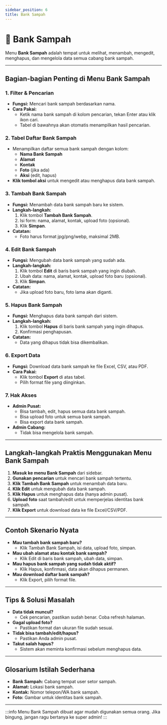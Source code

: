 ```yaml
---
sidebar_position: 6
title: Bank Sampah
---
```


# 🏦 Bank Sampah

Menu **Bank Sampah** adalah tempat untuk melihat, menambah, mengedit, menghapus, dan mengelola data semua cabang bank sampah.

---

## Bagian-bagian Penting di Menu Bank Sampah

### 1. **Filter & Pencarian**
- **Fungsi:** Mencari bank sampah berdasarkan nama.
- **Cara Pakai:**
  - Ketik nama bank sampah di kolom pencarian, tekan Enter atau klik ikon cari.
  - Tabel di bawahnya akan otomatis menampilkan hasil pencarian.

### 2. **Tabel Daftar Bank Sampah**
- Menampilkan daftar semua bank sampah dengan kolom:
  - **Nama Bank Sampah**
  - **Alamat**
  - **Kontak**
  - **Foto** (jika ada)
  - **Aksi** (edit, hapus)
- **Klik tombol aksi** untuk mengedit atau menghapus data bank sampah.

### 3. **Tambah Bank Sampah**
- **Fungsi:** Menambah data bank sampah baru ke sistem.
- **Langkah-langkah:**
  1. Klik tombol **Tambah Bank Sampah**.
  2. Isi form: nama, alamat, kontak, upload foto (opsional).
  3. Klik **Simpan**.
- **Catatan:**
  - Foto harus format jpg/png/webp, maksimal 2MB.

### 4. **Edit Bank Sampah**
- **Fungsi:** Mengubah data bank sampah yang sudah ada.
- **Langkah-langkah:**
  1. Klik tombol **Edit** di baris bank sampah yang ingin diubah.
  2. Ubah data: nama, alamat, kontak, upload foto baru (opsional).
  3. Klik **Simpan**.
- **Catatan:**
  - Jika upload foto baru, foto lama akan diganti.

### 5. **Hapus Bank Sampah**
- **Fungsi:** Menghapus data bank sampah dari sistem.
- **Langkah-langkah:**
  1. Klik tombol **Hapus** di baris bank sampah yang ingin dihapus.
  2. Konfirmasi penghapusan.
- **Catatan:**
  - Data yang dihapus tidak bisa dikembalikan.

### 6. **Export Data**
- **Fungsi:** Download data bank sampah ke file Excel, CSV, atau PDF.
- **Cara Pakai:**
  - Klik tombol **Export** di atas tabel.
  - Pilih format file yang diinginkan.

### 7. **Hak Akses**
- **Admin Pusat:**
  - Bisa tambah, edit, hapus semua data bank sampah.
  - Bisa upload foto untuk semua bank sampah.
  - Bisa export data bank sampah.
- **Admin Cabang:**
  - Tidak bisa mengelola bank sampah.

---

## Langkah-langkah Praktis Menggunakan Menu Bank Sampah
1. **Masuk ke menu Bank Sampah** dari sidebar.
2. **Gunakan pencarian** untuk mencari bank sampah tertentu.
3. **Klik Tambah Bank Sampah** untuk menambah data baru.
4. **Klik Edit** untuk mengubah data bank sampah.
5. **Klik Hapus** untuk menghapus data (hanya admin pusat).
6. **Upload foto** saat tambah/edit untuk memperjelas identitas bank sampah.
7. **Klik Export** untuk download data ke file Excel/CSV/PDF.

---

## Contoh Skenario Nyata
- **Mau tambah bank sampah baru?**
  - Klik Tambah Bank Sampah, isi data, upload foto, simpan.
- **Mau ubah alamat atau kontak bank sampah?**
  - Klik Edit di baris bank sampah, ubah data, simpan.
- **Mau hapus bank sampah yang sudah tidak aktif?**
  - Klik Hapus, konfirmasi, data akan dihapus permanen.
- **Mau download daftar bank sampah?**
  - Klik Export, pilih format file.

---

## Tips & Solusi Masalah
- **Data tidak muncul?**
  - Cek pencarian, pastikan sudah benar. Coba refresh halaman.
- **Gagal upload foto?**
  - Pastikan format dan ukuran file sudah sesuai.
- **Tidak bisa tambah/edit/hapus?**
  - Pastikan Anda admin pusat.
- **Takut salah hapus?**
  - Sistem akan meminta konfirmasi sebelum menghapus data.

---

## Glosarium Istilah Sederhana
- **Bank Sampah:** Cabang tempat user setor sampah.
- **Alamat:** Lokasi bank sampah.
- **Kontak:** Nomor telepon/WA bank sampah.
- **Foto:** Gambar untuk identitas bank sampah.

---

:::info
Menu Bank Sampah dibuat agar mudah digunakan semua orang. Jika bingung, jangan ragu bertanya ke super admin!
::: 